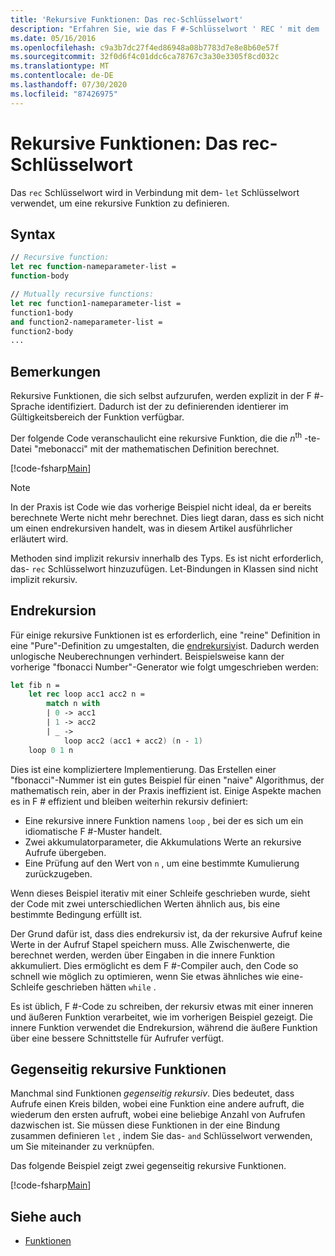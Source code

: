 ```yaml
---
title: 'Rekursive Funktionen: Das rec-Schlüsselwort'
description: "Erfahren Sie, wie das F #-Schlüsselwort ' REC ' mit dem ' Let '-Schlüsselwort verwendet wird, um eine rekursive Funktion zu definieren."
ms.date: 05/16/2016
ms.openlocfilehash: c9a3b7dc27f4ed86948a08b7783d7e8e8b60e57f
ms.sourcegitcommit: 32f0d6f4c01ddc6ca78767c3a30e3305f8cd032c
ms.translationtype: MT
ms.contentlocale: de-DE
ms.lasthandoff: 07/30/2020
ms.locfileid: "87426975"
---
```

# <a name="recursive-functions-the-rec-keyword"></a>Rekursive Funktionen: Das rec-Schlüsselwort

Das `rec` Schlüsselwort wird in Verbindung mit dem- `let` Schlüsselwort verwendet, um eine rekursive Funktion zu definieren.

## <a name="syntax"></a>Syntax

```fsharp
// Recursive function:
let rec function-nameparameter-list =
function-body

// Mutually recursive functions:
let rec function1-nameparameter-list =
function1-body
and function2-nameparameter-list =
function2-body
...
```

## <a name="remarks"></a>Bemerkungen

Rekursive Funktionen, die sich selbst aufzurufen, werden explizit in der F #-Sprache identifiziert. Dadurch ist der zu definierenden identierer im Gültigkeitsbereich der Funktion verfügbar.

Der folgende Code veranschaulicht eine rekursive Funktion, die die *n*<sup>th</sup> -te-Datei "mebonacci" mit der mathematischen Definition berechnet.

[!code-fsharp[Main](~/samples/snippets/fsharp/lang-ref-1/snippet4001.fs)]

> [!NOTE]
> In der Praxis ist Code wie das vorherige Beispiel nicht ideal, da er bereits berechnete Werte nicht mehr berechnet. Dies liegt daran, dass es sich nicht um einen endrekursiven handelt, was in diesem Artikel ausführlicher erläutert wird.

Methoden sind implizit rekursiv innerhalb des Typs. Es ist nicht erforderlich, das- `rec` Schlüsselwort hinzuzufügen. Let-Bindungen in Klassen sind nicht implizit rekursiv.

## <a name="tail-recursion"></a>Endrekursion

Für einige rekursive Funktionen ist es erforderlich, eine "reine" Definition in eine "Pure"-Definition zu umgestalten, die [endrekursiv](https://cs.stackexchange.com/questions/6230/what-is-tail-recursion)ist. Dadurch werden unlogische Neuberechnungen verhindert. Beispielsweise kann der vorherige "fbonacci Number"-Generator wie folgt umgeschrieben werden:

```fsharp
let fib n =
    let rec loop acc1 acc2 n =
        match n with
        | 0 -> acc1
        | 1 -> acc2
        | _ ->
            loop acc2 (acc1 + acc2) (n - 1)
    loop 0 1 n
```

Dies ist eine kompliziertere Implementierung. Das Erstellen einer "fbonacci"-Nummer ist ein gutes Beispiel für einen "naive" Algorithmus, der mathematisch rein, aber in der Praxis ineffizient ist. Einige Aspekte machen es in F # effizient und bleiben weiterhin rekursiv definiert:

* Eine rekursive innere Funktion namens `loop` , bei der es sich um ein idiomatische F #-Muster handelt.
* Zwei akkumulatorparameter, die Akkumulations Werte an rekursive Aufrufe übergeben.
* Eine Prüfung auf den Wert von `n` , um eine bestimmte Kumulierung zurückzugeben.

Wenn dieses Beispiel iterativ mit einer Schleife geschrieben wurde, sieht der Code mit zwei unterschiedlichen Werten ähnlich aus, bis eine bestimmte Bedingung erfüllt ist.

Der Grund dafür ist, dass dies endrekursiv ist, da der rekursive Aufruf keine Werte in der Aufruf Stapel speichern muss. Alle Zwischenwerte, die berechnet werden, werden über Eingaben in die innere Funktion akkumuliert. Dies ermöglicht es dem F #-Compiler auch, den Code so schnell wie möglich zu optimieren, wenn Sie etwas ähnliches wie eine-Schleife geschrieben hätten `while` .

Es ist üblich, F #-Code zu schreiben, der rekursiv etwas mit einer inneren und äußeren Funktion verarbeitet, wie im vorherigen Beispiel gezeigt. Die innere Funktion verwendet die Endrekursion, während die äußere Funktion über eine bessere Schnittstelle für Aufrufer verfügt.

## <a name="mutually-recursive-functions"></a>Gegenseitig rekursive Funktionen

Manchmal sind Funktionen *gegenseitig rekursiv*. Dies bedeutet, dass Aufrufe einen Kreis bilden, wobei eine Funktion eine andere aufruft, die wiederum den ersten aufruft, wobei eine beliebige Anzahl von Aufrufen dazwischen ist. Sie müssen diese Funktionen in der eine Bindung zusammen definieren `let` , indem Sie das- `and` Schlüsselwort verwenden, um Sie miteinander zu verknüpfen.

Das folgende Beispiel zeigt zwei gegenseitig rekursive Funktionen.

[!code-fsharp[Main](~/samples/snippets/fsharp/lang-ref-1/snippet4002.fs)]

## <a name="see-also"></a>Siehe auch

- [Funktionen](index.md)
